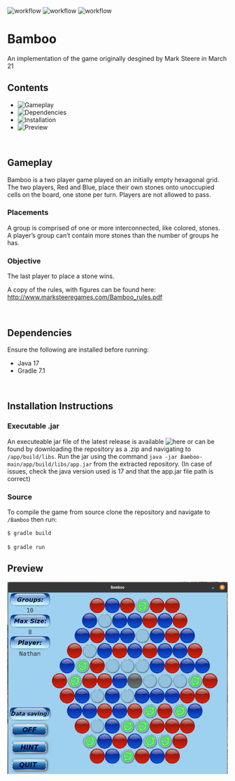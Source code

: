 ![workflow](https://github.com/S010MON/Bamboo/actions/workflows/linux.yml/badge.svg)
![workflow](https://github.com/S010MON/Bamboo/actions/workflows/windows.yml/badge.svg)
![workflow](https://github.com/S010MON/Bamboo/actions/workflows/mac.yml/badge.svg)

# Bamboo
An implementation of the game originally desgined by Mark Steere in March 21

## Contents
- ![Gameplay](https://github.com/S010MON/Bamboo#gameplay)
- ![Dependencies](https://github.com/S010MON/Bamboo#dependencies)
- ![Installation](https://github.com/S010MON/Bamboo#installation-instructions)
- ![Preview](https://github.com/S010MON/Bamboo#preview)

<br/>

## Gameplay
Bamboo is a two player game played on an initially empty hexagonal grid.  The two players, Red and Blue, place their own stones onto unoccupied cells on the board, one stone per turn.  Players are not allowed to pass.

### Placements 
A group is comprised of one or more interconnected, like colored, stones.  
A player’s group can’t contain more stones than the number of groups he has.

### Objective
The last player to place a stone wins.

A copy of the rules, with figures can be found here: http://www.marksteeregames.com/Bamboo_rules.pdf

<br/>

## Dependencies
Ensure the following are installed before running:
- Java 17
- Gradle 7.1

<br/>

## Installation Instructions

### Executable .jar
An executeable jar file of the latest release is available ![here](https://github.com/S010MON/Bamboo/releases) or can be found by downloading the repository as a .zip and navigating to `/app/build/libs`.  Run the jar using the command `java -jar Bamboo-main/app/build/libs/app.jar` from the extracted repository. (In case of issues, check the java version used is 17 and that the app.jar file path is correct)

### Source
To compile the game from source clone the repository and navigate to `/Bamboo` then run:

    $ gradle build
    
    $ gradle run


## Preview
![Screenshot.png](https://github.com/S010MON/Bamboo/blob/main/app/src/main/java/Bamboo/view/resources/Screenshot.png)
